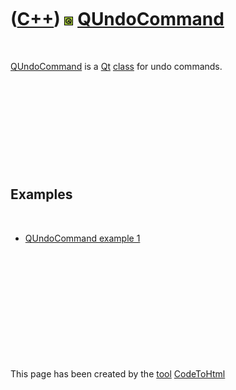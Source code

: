 
 

 

 

 

 

([C++](Cpp.md)) ![Qt](PicQt.png) [QUndoCommand](CppQUndoCommand.md)
=====================================================================

 

[QUndoCommand](CppQUndoCommand.md) is a [Qt](CppQt.md)
[class](CppClass.md) for undo commands.

 

 

 

 

 

Examples
--------

 

-   [QUndoCommand example 1](CppQUndoCommandExample1.md)

 

 

 

 

 

 

This page has been created by the [tool](Tools.md)
[CodeToHtml](ToolCodeToHtml.md)
